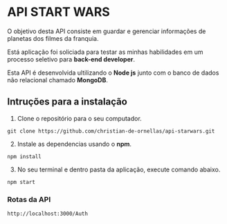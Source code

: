 # API START WARS

O objetivo desta API consiste em guardar e gerenciar informações de planetas dos filmes da franquia.

Está aplicação foi soliciada para testar as minhas habilidades em um processo seletivo para **back-end developer**.

Esta API é desenvolvida ultilizando o **Node js** junto com o banco de dados não relacional chamado **MongoDB**.

## Intruções para a instalação

1. Clone o repositório para o seu computador.

~~~~
git clone https://github.com/christian-de-ornellas/api-starwars.git
~~~~

2. Instale as dependencias usando o **npm**.

~~~~
npm install
~~~~

3. No seu terminal e dentro pasta da aplicação, execute comando abaixo.

~~~~
npm start
~~~~

### Rotas da API

~~~~
http://localhost:3000/Auth
~~~~

